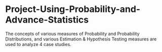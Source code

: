 # Project-Using-Probability-and-Advance-Statistics
The concepts of various measures of Probability and Probability Distributions, and various Estimation &amp; Hypothesis Testing measures are used to analyze 4 case studies.
